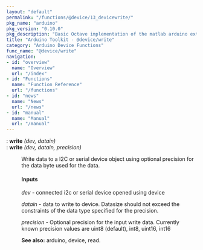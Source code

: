 ```yaml
---
layout: "default"
permalink: "/functions/@device/13_devicewrite/"
pkg_name: "arduino"
pkg_version: "0.10.0"
pkg_description: "Basic Octave implementation of the matlab arduino extension,  allowing communication to a programmed arduino board to control its  hardware."
title: "Arduino Toolkit - @device/write"
category: "Arduino Device Functions"
func_name: "@device/write"
navigation:
- id: "overview"
  name: "Overview"
  url: "/index"
- id: "Functions"
  name: "Function Reference"
  url: "/functions"
- id: "news"
  name: "News"
  url: "/news"
- id: "manual"
  name: "Manual"
  url: "/manual"
---
```

<dl class="def">
<dt id="index-write"><span class="category">: </span><span><em></em> <strong>write</strong> <em>(<var>dev</var>, <var>datain</var>)</em><a href='#index-write' class='copiable-anchor'></a></span></dt>
<dt id="index-write-1"><span class="category">: </span><span><em></em> <strong>write</strong> <em>(<var>dev</var>, <var>datain</var>, <var>precision</var>)</em><a href='#index-write-1' class='copiable-anchor'></a></span></dt>
<dd><p>Write data to a I2C or serial device object
 using optional precision for the data byte used for the data.
</p>
<span id="Inputs"></span><h4 class="subsubheading">Inputs</h4>
<p><var>dev</var> - connected i2c or serial device opened using device
</p>
<p><var>datain</var> - data to write to device. Datasize should not exceed the constraints 
 of the data type specified for the precision.
</p>
<p><var>precision</var> - Optional precision for the input write data.
 Currently known precision values are uint8 (default), int8, uint16, int16
</p>

<p><strong>See also:</strong> arduino, device, read.
 </p></dd></dl>
